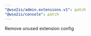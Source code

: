```yaml
---
"@wso2is/admin.extensions.v1": patch
"@wso2is/console": patch
---
```


Remove unused extension config
